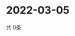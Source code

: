 # 2022-03-05
  共 0条

  <!-- BEGIN -->
  <!-- 最后更新时间Sat Mar 05 2022 19:02:32 GMT+0000 (Coordinated Universal Time) -->
  
  <!-- END -->
  
  